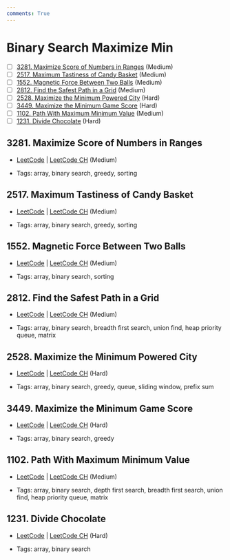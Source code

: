 ```yaml
---
comments: True
---
```


# Binary Search Maximize Min

- [ ] [3281. Maximize Score of Numbers in Ranges](https://leetcode.cn/problems/maximize-score-of-numbers-in-ranges/) (Medium)
- [ ] [2517. Maximum Tastiness of Candy Basket](https://leetcode.cn/problems/maximum-tastiness-of-candy-basket/) (Medium)
- [ ] [1552. Magnetic Force Between Two Balls](https://leetcode.cn/problems/magnetic-force-between-two-balls/) (Medium)
- [ ] [2812. Find the Safest Path in a Grid](https://leetcode.cn/problems/find-the-safest-path-in-a-grid/) (Medium)
- [ ] [2528. Maximize the Minimum Powered City](https://leetcode.cn/problems/maximize-the-minimum-powered-city/) (Hard)
- [ ] [3449. Maximize the Minimum Game Score](https://leetcode.cn/problems/maximize-the-minimum-game-score/) (Hard)
- [ ] [1102. Path With Maximum Minimum Value](https://leetcode.cn/problems/path-with-maximum-minimum-value/) (Medium)
- [ ] [1231. Divide Chocolate](https://leetcode.cn/problems/divide-chocolate/) (Hard)

## 3281. Maximize Score of Numbers in Ranges

-   [LeetCode](https://leetcode.com/problems/maximize-score-of-numbers-in-ranges/) | [LeetCode CH](https://leetcode.cn/problems/maximize-score-of-numbers-in-ranges/) (Medium)

-   Tags: array, binary search, greedy, sorting

## 2517. Maximum Tastiness of Candy Basket

-   [LeetCode](https://leetcode.com/problems/maximum-tastiness-of-candy-basket/) | [LeetCode CH](https://leetcode.cn/problems/maximum-tastiness-of-candy-basket/) (Medium)

-   Tags: array, binary search, greedy, sorting

## 1552. Magnetic Force Between Two Balls

-   [LeetCode](https://leetcode.com/problems/magnetic-force-between-two-balls/) | [LeetCode CH](https://leetcode.cn/problems/magnetic-force-between-two-balls/) (Medium)

-   Tags: array, binary search, sorting

## 2812. Find the Safest Path in a Grid

-   [LeetCode](https://leetcode.com/problems/find-the-safest-path-in-a-grid/) | [LeetCode CH](https://leetcode.cn/problems/find-the-safest-path-in-a-grid/) (Medium)

-   Tags: array, binary search, breadth first search, union find, heap priority queue, matrix

## 2528. Maximize the Minimum Powered City

-   [LeetCode](https://leetcode.com/problems/maximize-the-minimum-powered-city/) | [LeetCode CH](https://leetcode.cn/problems/maximize-the-minimum-powered-city/) (Hard)

-   Tags: array, binary search, greedy, queue, sliding window, prefix sum

## 3449. Maximize the Minimum Game Score

-   [LeetCode](https://leetcode.com/problems/maximize-the-minimum-game-score/) | [LeetCode CH](https://leetcode.cn/problems/maximize-the-minimum-game-score/) (Hard)

-   Tags: array, binary search, greedy

## 1102. Path With Maximum Minimum Value

-   [LeetCode](https://leetcode.com/problems/path-with-maximum-minimum-value/) | [LeetCode CH](https://leetcode.cn/problems/path-with-maximum-minimum-value/) (Medium)

-   Tags: array, binary search, depth first search, breadth first search, union find, heap priority queue, matrix

## 1231. Divide Chocolate

-   [LeetCode](https://leetcode.com/problems/divide-chocolate/) | [LeetCode CH](https://leetcode.cn/problems/divide-chocolate/) (Hard)

-   Tags: array, binary search
